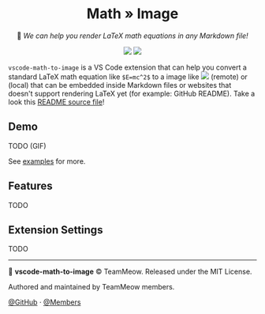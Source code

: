 <div align="center">

<h1>Math » Image</h1>

📐 <em>We can help you render LaTeX math equations in any Markdown file! </em>

![](https://img.shields.io/badge/VS%20Marketplace-demo%20badge-0066b8?logo=visual-studio)
![](https://img.shields.io/badge/GitHub-demo%20badge-black?logo=github)

</div>

`vscode-math-to-image` is a VS Code extension that can help you convert a standard LaTeX math equation like `$E=mc^2$` to a image like <img src="https://render.githubusercontent.com/render/math?math=E%3Dmc%5E2"> (remote) or <!-- TODO: a local SVG equation --> (local) that can be embedded inside Markdown files or websites that doesn't support rendering LaTeX yet (for example: GitHub README). Take a look this [README source file](https://raw.githubusercontent.com/TeamMeow/vscode-math-to-image/master/README.md)!

## Demo

TODO (GIF)

See [examples](examples/example.md) for more.

## Features

TODO

## Extension Settings

TODO

<!-- This extension contributes the following settings:

* `myExtension.enable`: enable/disable this extension
* `myExtension.thing`: set to `blah` to do something -->

---

📐 **vscode-math-to-image** © TeamMeow. Released under the MIT License.

Authored and maintained by TeamMeow members.

[@GitHub](https://github.com/TeamMeow) · [@Members](https://github.com/orgs/TeamMeow/people?type=source)
